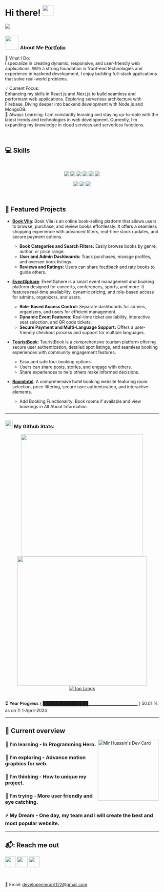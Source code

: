 # Hi there! <img src="https://github.com/TheDudeThatCode/TheDudeThatCode/blob/master/Assets/Hi.gif" width="35" />
<a href="https://www.linkedin.com/in/developerimran1122/">
<img src="https://miro.medium.com/v2/resize:fit:900/1*b29pJKZqp6Jxb3rd9QlJiw.png" />
</a>


<br />



### <img src="https://github.com/TheDudeThatCode/TheDudeThatCode/blob/master/Assets/Developer.gif" width="45" /> About Me <a href="https://developerimran-portfolio.netlify.app/">Portfolio</a>

<p>
  
🚀 What I Do:
<br />
I specialize in creating dynamic, responsive, and user-friendly web applications. With a strong foundation in front-end technologies and experience in backend development, I enjoy building full-stack applications that solve real-world problems.

💡 Current Focus:
<br/>
Enhancing my skills in React.js and Next.js to build seamless and performant web applications.
Exploring serverless architecture with Firebase.
Diving deeper into backend development with Node.js and MongoDB. <br/>
🌱 Always Learning:
I am constantly learning and staying up-to-date with the latest trends and technologies in web development. Currently, I’m expanding my knowledge in cloud services and serverless functions.
</p>

<br />

## :computer: Skills

<br>
<p align="center">
<img src="https://i.ibb.co/V0GjyyC/HTML.png"/>
<img src="https://i.ibb.co/DGVqBMX/css.png"/>
<img src="https://i.ibb.co/8YV18yb/tailwind.png"/>
<img src="https://i.ibb.co/HN3tWC3/Java-Script-1.png"/>
<img src="https://i.ibb.co/0fQrqtp/firebase.png"/>
<img src="https://i.ibb.co/F097gKs/react.png"/>
</p>
<p align="center">
<img src="https://i.ibb.co/5hW9nDz/mongo.png"/>
<img src="https://i.ibb.co/VH4M6nq/node.png"/>
<img src="https://i.ibb.co/BwkH27v/express.png"/>
</p>
<br/>

## 🌟 Featured Projects

- **[Book Vila](https://book-vila-client.vercel.app/)**: 
 Book Vila is an online book-selling platform that allows users to browse, purchase, and review books effortlessly. It offers a seamless shopping experience with advanced filters, real-time stock updates, and secure payment options.
  - **Book Categories and Search Filters:** Easily browse books by genre, author, or price range.
  - **User and Admin Dashboards:** Track purchases, manage profiles, and oversee book listings.
  - **Reviews and Ratings:** Users can share feedback and rate books to guide others.


- **[EventSphare](https://event-sphere-bice.vercel.app/)**: 
EventSphere is a smart event management and booking platform designed for concerts, conferences, sports, and more. It features real-time availability, dynamic pricing, and role-based access for admins, organizers, and users.
  - **Role-Based Access Control:** Separate dashboards for admins, organizers, and users for efficient management.
  - **Dynamic Event Features:** Real-time ticket availability, interactive seat selection, and QR code tickets.
  - **Secure Payment and Multi-Language Support:** Offers a user-friendly checkout process and support for multiple languages.
 
    
- **[TouristBook](https://touristbook.netlify.app/)**: 
  TouristBook is a comprehensive tourism platform offering secure user authentication, detailed spot listings, and seamless booking experiences with community engagement features.
  - Easy and safe tour booking options.
  - Users can share posts, stories, and engage with others.
  - Share experiences to help others make informed decisions.
    
- **[RoomIntel](https://room-intel.netlify.app/)**: 
 A comprehensive hotel booking website featuring room selection, price filtering, secure user authentication, and interactive elements.
  - Add Booking Functionality: Book rooms if available and view bookings in All About Information.




---
### <img src='https://media1.giphy.com/media/du3J3cXyzhj75IOgvA/giphy.gif?cid=ecf05e47x2g034i9pzwtzzsd3xgg2w9nr94t4tflbbgo3008&rid=giphy.gif' width='25' /> My Github Stats:


<div align="center">
   <img width="400" src="https://github-readme-stats.vercel.app/api?username=DeveloperImran1&theme=tokyonight&show_icons=true&hide_border=true&count_private=true" />
   <img width="425" src="https://github-readme-streak-stats.herokuapp.com/?user=DeveloperImran1&theme=tokyonight&hide_border=true" />
</div>



<div align="center">
  <a href="https://touristbook.netlify.app/">
    <img src="https://github-readme-stats.vercel.app/api/top-langs/?username=DeveloperImran1&layout=compact&text_color=daf7dc&bg_color=151515&hide=php" alt="Top Langs">
  </a>
</div>


<!--START_SECTION:waka-->

<!--END_SECTION:waka-->
<br />

⏳ **Year Progress** { ███████████████▁▁▁▁▁▁▁▁▁▁▁▁▁▁▁ } 50.01 % as on ⏰ 1-April-2024

---

## :eyes: Current overview

<div align="left">
<a href="https://room-intel.netlify.app/"><img align="right" src="https://raw.githubusercontent.com/rahul-jha98/rahul-jha98/main/techstack.gif" width="200" alt="Mir Hussain's Dev Card"/></a>
</div>

### 🔭 I’m learning - In Programming Hero. 
### 🌱 I’m exploring - Advance motion graphics for web. 
### 👯 I’m thinking - How to unique my project. 
### 🤔 I’m trying - More user friendly and eye catching. 
### ⚡ My Dream - One day, my team and I will create the best and most popular website.


---
## 📬: Reach me out
<p>
  <a href="https://www.linkedin.com/in/developerimran1122/"><img src="https://i.ibb.co/NWmrGWt/Linkedin.png" height=35></a>
  <a href="https://www.facebook.com/DeveloperImran1"><img src="https://i.ibb.co/nM9rw0X/Facebook.png" height=35></a>
  <a href="https://x.com/imran9066588"><img src="https://i.ibb.co/gJt1Vyv/Twitter.png" height=35></a></p>

<br />

📧 Email: [developerimran1122@gmail.com](mailto:developerimran1122@gmail.com)
